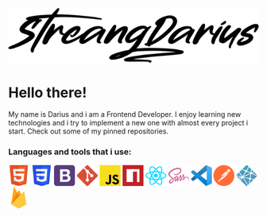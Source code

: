 
<div align="center"><img width="635px" heigth="129px" src="https://raw.githubusercontent.com/streangdarius/streangdarius/main/assets/name.png"></div>

# Hello there!
  My name is Darius and i am a Frontend Developer. I enjoy learning new technologies and i try to implement a new one with almost every project i start. Check out some of my pinned repositories. 
  

### Languages and tools that i use:
  <div align="left">
    
  <img alt="HTML5" width="42px" height="42px" src="https://raw.githubusercontent.com/streangdarius/streangdarius/7da5f8fd4d14b5ab82cce65ddd947b08d8e580f1/assets/logos/html5.svg">
  <img alt="CSS3" width="42px" height="42px" src="https://raw.githubusercontent.com/streangdarius/streangdarius/7da5f8fd4d14b5ab82cce65ddd947b08d8e580f1/assets/logos/css3.svg">
  <img alt="Bootstrap" width="42px" height="42px" src="https://raw.githubusercontent.com/streangdarius/streangdarius/07613e9f499c32d589acc94b69b8781ba9097964/assets/logos/bootstrap.svg">
  <img alt="GIT" width="42px" height="42px" src="https://raw.githubusercontent.com/streangdarius/streangdarius/07613e9f499c32d589acc94b69b8781ba9097964/assets/logos/git.svg">
  <img alt="JavaScript" width="42px" height="42px" src="https://raw.githubusercontent.com/streangdarius/streangdarius/07613e9f499c32d589acc94b69b8781ba9097964/assets/logos/javascript.svg">
  <img alt="NPM" width="42px" height="42px" src="https://raw.githubusercontent.com/streangdarius/streangdarius/07613e9f499c32d589acc94b69b8781ba9097964/assets/logos/npm.svg">
  <img alt="React" width="42px" height="42px" src="https://raw.githubusercontent.com/streangdarius/streangdarius/07613e9f499c32d589acc94b69b8781ba9097964/assets/logos/react.svg">
  <img alt="SASS" width="42px" height="42px" src="https://raw.githubusercontent.com/streangdarius/streangdarius/07613e9f499c32d589acc94b69b8781ba9097964/assets/logos/sass.svg">
  <img alt="Visual Studio Code" width="42px" height="42px" src="https://raw.githubusercontent.com/streangdarius/streangdarius/07613e9f499c32d589acc94b69b8781ba9097964/assets/logos/vscode.svg">
  <img alt="Postman" width="42px" height="42px" src="https://raw.githubusercontent.com/streangdarius/streangdarius/7da5f8fd4d14b5ab82cce65ddd947b08d8e580f1/assets/logos/postman.svg">
  <img alt="Netlify" width="42px" height="42px" src="https://raw.githubusercontent.com/streangdarius/streangdarius/7da5f8fd4d14b5ab82cce65ddd947b08d8e580f1/assets/logos/netlify.svg">
  <img alt="Firebase" width="42px" height="42px" src="https://raw.githubusercontent.com/streangdarius/streangdarius/7da5f8fd4d14b5ab82cce65ddd947b08d8e580f1/assets/logos/firebase.svg">
  
  </div>

